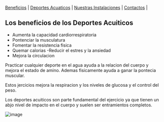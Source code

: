 [Beneficios](./beneficios.md) | [Deportes Acuaticos](./deportesacuaticos.md) | [Nuestras Instalaciones](./nuestrasinstalaciones.md) | [Contactos](./contactos.md) |


## Los beneficios de los Deportes Acuiticos


- Aumenta la capacidad cardiorrespiratoria
- Pontenciar la musculatura
- Fomentar la resistencia fisica
- Quemar calorias
-Reducir el estres y la ansiedad 
- Mejora la circulacion

 Practicar cualquier deporte en el agua ayuda a la relacion del cuerpo y mejora el estado de amino. Ademas fisicamente ayuda a ganar la pontecia muscular. 

Estos jercicios mejora la respiracion y los niveles de glucosa y el control del peso. 

Los deportes acuiticos son parte fundamental del ejercicio ya que tienen un abjo nivel de impacto en el cuerpo y suelen ser entramientos completos.

![image](https://user-images.githubusercontent.com/99769712/157767455-caa5fd83-3003-4305-af36-8ff726eec40b.png)
